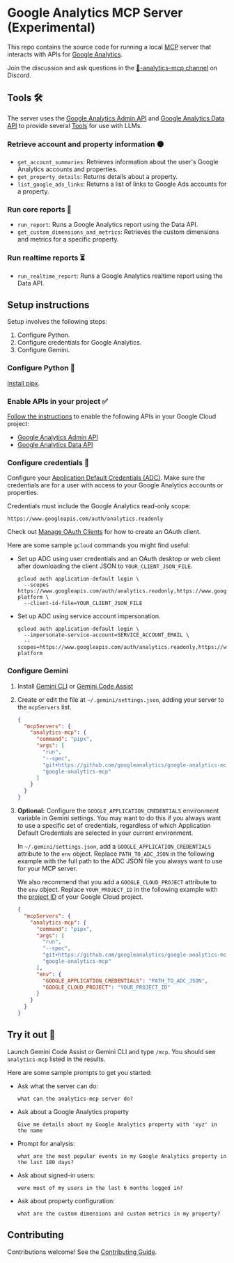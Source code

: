 # Google Analytics MCP Server (Experimental)

This repo contains the source code for running a local
[MCP](https://modelcontextprotocol.io) server that interacts with APIs for
[Google Analytics](https://support.google.com/analytics).

Join the discussion and ask questions in the
[🤖-analytics-mcp channel](https://discord.com/channels/971845904002871346/1398002598665257060)
on Discord.

## Tools :hammer_and_wrench:

The server uses the
[Google Analytics Admin API](https://developers.google.com/analytics/devguides/config/admin/v1)
and
[Google Analytics Data API](https://developers.google.com/analytics/devguides/reporting/data/v1)
to provide several
[Tools](https://modelcontextprotocol.io/docs/concepts/tools) for use with LLMs.

### Retrieve account and property information :orange_circle:

- `get_account_summaries`: Retrieves information about the user's Google
  Analytics accounts and properties.
- `get_property_details`: Returns details about a property.
- `list_google_ads_links`: Returns a list of links to Google Ads accounts for
  a property.

### Run core reports :orange_book:

- `run_report`: Runs a Google Analytics report using the Data API.
- `get_custom_dimensions_and_metrics`: Retrieves the custom dimensions and
  metrics for a specific property.

### Run realtime reports :hourglass_flowing_sand:

- `run_realtime_report`: Runs a Google Analytics realtime report using the
  Data API.

## Setup instructions

Setup involves the following steps:

1.  Configure Python.
1.  Configure credentials for Google Analytics.
1.  Configure Gemini.

### Configure Python :snake:

[Install pipx](https://pipx.pypa.io/stable/#install-pipx).

### Enable APIs in your project :white_check_mark:

[Follow the instructions](https://support.google.com/googleapi/answer/6158841)
to enable the following APIs in your Google Cloud project:

* [Google Analytics Admin API](https://console.cloud.google.com/apis/library/analyticsadmin.googleapis.com)
* [Google Analytics Data API](https://console.cloud.google.com/apis/library/analyticsdata.googleapis.com)

### Configure credentials :key:

Configure your [Application Default Credentials
(ADC)](https://cloud.google.com/docs/authentication/provide-credentials-adc).
Make sure the credentials are for a user with access to your Google Analytics
accounts or properties.

Credentials must include the Google Analytics read-only scope:

```
https://www.googleapis.com/auth/analytics.readonly
```

Check out
[Manage OAuth Clients](https://support.google.com/cloud/answer/15549257)
for how to create an OAuth client.

Here are some sample `gcloud` commands you might find useful:

- Set up ADC using user credentials and an OAuth desktop or web client after
  downloading the client JSON to `YOUR_CLIENT_JSON_FILE`.

  ```shell
  gcloud auth application-default login \
    --scopes https://www.googleapis.com/auth/analytics.readonly,https://www.googleapis.com/auth/cloud-platform \
    --client-id-file=YOUR_CLIENT_JSON_FILE
  ```

- Set up ADC using service account impersonation.

  ```shell
  gcloud auth application-default login \
    --impersonate-service-account=SERVICE_ACCOUNT_EMAIL \
    --scopes=https://www.googleapis.com/auth/analytics.readonly,https://www.googleapis.com/auth/cloud-platform
  ```

### Configure Gemini

1.  Install [Gemini
    CLI](https://github.com/google-gemini/gemini-cli/blob/main/docs/cli/index.md)
    or [Gemini Code
    Assist](https://marketplace.visualstudio.com/items?itemName=Google.geminicodeassist)

1.  Create or edit the file at `~/.gemini/settings.json`, adding your server
    to the `mcpServers` list.

    ```json
    {
      "mcpServers": {
        "analytics-mcp": {
          "command": "pipx",
          "args": [
            "run",
            "--spec",
            "git+https://github.com/googleanalytics/google-analytics-mcp.git",
            "google-analytics-mcp"
          ]
        }
      }
    }
    ```

1.  **Optional:** Configure the `GOOGLE_APPLICATION_CREDENTIALS` environment
    variable in Gemini settings. You may want to do this if you always want to
    use a specific set of credentials, regardless of which Application Default
    Credentials are selected in your current environment.

    In `~/.gemini/settings.json`, add a `GOOGLE_APPLICATION_CREDENTIALS`
    attribute to the `env` object. Replace `PATH_TO_ADC_JSON` in the following
    example with the full path to the ADC JSON file you always want to use for
    your MCP server.

    We also recommend that you add a `GOOGLE_CLOUD_PROJECT` attribute to the
    `env` object. Replace `YOUR_PROJECT_ID` in the following example with the
    [project ID](https://support.google.com/googleapi/answer/7014113) of your
    Google Cloud project.

    ```json
    {
      "mcpServers": {
        "analytics-mcp": {
          "command": "pipx",
          "args": [
            "run",
            "--spec",
            "git+https://github.com/googleanalytics/google-analytics-mcp.git",
            "google-analytics-mcp"
          ],
          "env": {
            "GOOGLE_APPLICATION_CREDENTIALS": "PATH_TO_ADC_JSON",
            "GOOGLE_CLOUD_PROJECT": "YOUR_PROJECT_ID"
          }
        }
      }
    }
    ```

## Try it out :lab_coat:

Launch Gemini Code Assist or Gemini CLI and type `/mcp`. You should see
`analytics-mcp` listed in the results.

Here are some sample prompts to get you started:

- Ask what the server can do:

  ```
  what can the analytics-mcp server do?
  ```

- Ask about a Google Analytics property

  ```
  Give me details about my Google Analytics property with 'xyz' in the name
  ```

- Prompt for analysis:

  ```
  what are the most popular events in my Google Analytics property in the last 180 days?
  ```

- Ask about signed-in users:

  ```
  were most of my users in the last 6 months logged in?
  ```

- Ask about property configuration:

  ```
  what are the custom dimensions and custom metrics in my property?
  ```

## Contributing

Contributions welcome! See the [Contributing Guide](CONTRIBUTING.md).
